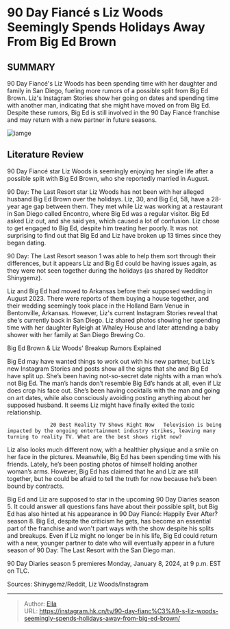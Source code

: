 # 90 Day Fiancé s Liz Woods Seemingly Spends Holidays Away From Big Ed Brown


## SUMMARY 



  90 Day Fiancé&#39;s Liz Woods has been spending time with her daughter and family in San Diego, fueling more rumors of a possible split from Big Ed Brown.   Liz&#39;s Instagram Stories show her going on dates and spending time with another man, indicating that she might have moved on from Big Ed.   Despite these rumors, Big Ed is still involved in the 90 Day Fiancé franchise and may return with a new partner in future seasons.  

![iamge](https://static1.srcdn.com/wordpress/wp-content/uploads/2023/11/90-day-fianc-_-liz-enjoys-date-with-mystery-man-amid-big-ed-split-rumors.jpg)

## Literature Review
90 Day Fiancé star Liz Woods is seemingly enjoying her single life after a possible split with Big Ed Brown, who she reportedly married in August.




90 Day: The Last Resort star Liz Woods has not been with her alleged husband Big Ed Brown over the holidays. Liz, 30, and Big Ed, 58, have a 28-year age gap between them. They met while Liz was working at a restaurant in San Diego called Encontro, where Big Ed was a regular visitor. Big Ed asked Liz out, and she said yes, which caused a lot of confusion. Liz chose to get engaged to Big Ed, despite him treating her poorly. It was not surprising to find out that Big Ed and Liz have broken up 13 times since they began dating.




90 Day: The Last Resort season 1 was able to help them sort through their differences, but it appears Liz and Big Ed could be having issues again, as they were not seen together during the holidays (as shared by Redditor Shinygemz).


 

Liz and Big Ed had moved to Arkansas before their supposed wedding in August 2023. There were reports of them buying a house together, and their wedding seemingly took place in the Holland Barn Venue in Bentonville, Arkansas. However, Liz&#39;s current Instagram Stories reveal that she&#39;s currently back in San Diego. Liz shared photos showing her spending time with her daughter Ryleigh at Whaley House and later attending a baby shower with her family at San Diego Brewing Co.


 Big Ed Brown &amp; Liz Woods&#39; Breakup Rumors Explained 
          




Big Ed may have wanted things to work out with his new partner, but Liz’s new Instagram Stories and posts show all the signs that she and Big Ed have split up. She’s been having not-so-secret date nights with a man who’s not Big Ed. The man’s hands don’t resemble Big Ed’s hands at all, even if Liz does crop his face out. She’s been having cocktails with the man and going on art dates, while also consciously avoiding posting anything about her supposed husband. It seems Liz might have finally exited the toxic relationship.

                  20 Best Reality TV Shows Right Now   Television is being impacted by the ongoing entertainment industry strikes, leaving many turning to reality TV. What are the best shows right now?    

Liz also looks much different now, with a healthier physique and a smile on her face in the pictures. Meanwhile, Big Ed has been spending time with his friends. Lately, he’s been posting photos of himself holding another woman’s arms. However, Big Ed has claimed that he and Liz are still together, but he could be afraid to tell the truth for now because he’s been bound by contracts.




Big Ed and Liz are supposed to star in the upcoming 90 Day Diaries season 5. It could answer all questions fans have about their possible split, but Big Ed has also hinted at his appearance in 90 Day Fiancé: Happily Ever After? season 8. Big Ed, despite the criticism he gets, has become an essential part of the franchise and won&#39;t part ways with the show despite his splits and breakups. Even if Liz might no longer be in his life, Big Ed could return with a new, younger partner to date who will eventually appear in a future season of 90 Day: The Last Resort with the San Diego man.



90 Day Diaries season 5 premieres Monday, January 8, 2024, at 9 p.m. EST on TLC.




Sources: Shinygemz/Reddit, Liz Woods/Instagram



---

> Author: [Ella](https://instagram.hk.cn/)  
> URL: https://instagram.hk.cn/tv/90-day-fianc%C3%A9-s-liz-woods-seemingly-spends-holidays-away-from-big-ed-brown/  

